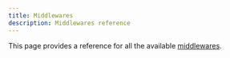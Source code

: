 ```yaml
---
title: Middlewares
description: Middlewares reference
---
```


This page provides a reference for all the available [middlewares](../middlewares).
